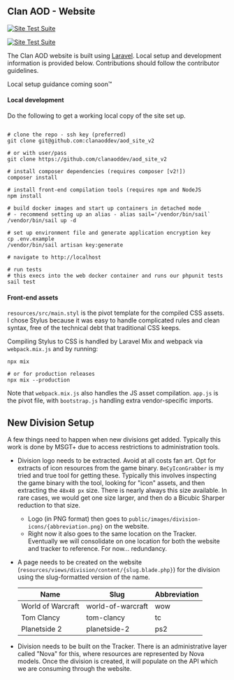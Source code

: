 ## Clan AOD - Website

[![Site Test Suite](https://github.com/ClanAODDev/aod_site_v2/actions/workflows/format_php.yml/badge.svg)](https://github.com/ClanAODDev/aod_site_v2/actions/workflows/format_php.yml)


[![Site Test Suite](https://github.com/ClanAODDev/aod_site_v2/actions/workflows/CI.yml/badge.svg)](https://github.com/ClanAODDev/aod_site_v2/actions/workflows/CI.yml)

The Clan AOD website is built using [Laravel]((https://laravel.com/docs)). Local setup and development information is provided below. Contributions should follow the contributor guidelines.

Local setup guidance coming soon™️


#### Local development

Do the following to get a working local copy of the site set up.

```shell

# clone the repo - ssh key (preferred)
git clone git@github.com:clanaoddev/aod_site_v2 

# or with user/pass
git clone https://github.com/clanaoddev/aod_site_v2

# install composer dependencies (requires composer [v2!])
composer install 

# install front-end compilation tools (requires npm and NodeJS
npm install

# build docker images and start up containers in detached mode
# - recommend setting up an alias - alias sail='/vendor/bin/sail`
/vendor/bin/sail up -d

# set up environment file and generate application encryption key
cp .env.example
/vendor/bin/sail artisan key:generate

# navigate to http://localhost

# run tests
# this execs into the web docker container and runs our phpunit tests
sail test
```

#### Front-end assets

`resources/src/main.styl` is the pivot template for the compiled CSS assets. I chose Stylus because it was easy to handle complicated rules and clean syntax, free of the technical debt that traditional CSS keeps. 

Compiling Stylus to CSS is handled by Laravel Mix and webpack via `webpack.mix.js` and by running:

```shell
npx mix

# or for production releases
npx mix --production
```

Note that `webpack.mix.js` also handles the JS asset compilation. `app.js` is the pivot file, with `bootstrap.js` handling extra vendor-specific imports.

## New Division Setup

A few things need to happen when new divisions get added. Typically this work is done by MSGT+ due to access restrictions to administration tools.

- Division logo needs to be extracted. Avoid at all costs fan art. Opt for extracts of icon resources from the game binary. `BeCyIconGrabber` is my tried and true tool for getting these. Typically this involves inspecting the game binary with the tool, looking for "icon" assets, and then extracting the `48x48 px` size. There is nearly always this size available. In rare cases, we would get one size larger, and then do a Bicubic Sharper reduction to that size. 
    - Logo (in PNG format) then goes to `public/images/division-icons/{abbreviation.png}` on the website.
    - Right now it also goes to the same location on the Tracker. Eventually we will consolidate on one location for both the website and tracker to reference. For now... redundancy.
    

- A page needs to be created on the website (`resources/views/division/content/{slug.blade.php}`) for the division using the slug-formatted version of the name.
  
    |Name|Slug|Abbreviation
    |---|---|---|
    |World of Warcraft|world-of-warcraft|wow
    |Tom Clancy|tom-clancy|tc
    |Planetside 2|planetside-2|ps2
    
    


- Division needs to be built on the Tracker. There is an administrative layer called "Nova" for this, where resources are represented by Nova models. Once the division is created, it will populate on the API which we are consuming through the website.  
